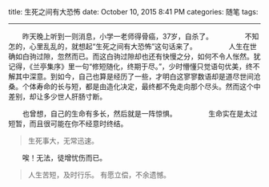 title: 生死之间有大恐怖
date: October 10, 2015 8:41 PM
categories: 随笔
tags:

-----

　　昨天晚上听到一则消息，小学一老师得骨癌，37岁，自杀了。
　　
　　不知怎的，心里乱乱的，就想起“生死之间有大恐怖”这句话来了。
　　
　　人生在世确如白驹过隙，忽然而已。而这白驹过隙却也还有快慢之分，如何不令人怅然。犹记得，《兰亭集序》里一句“修短随化，终期于尽。”，少时懵懂只觉语句优美，终不解其中深意。到如今，自己也算是经历了一些，才明白这寥寥数语却是道尽世间沧桑。个体寿命的长与短，都是由造化决定，最终都不免走向那个尽头。然而这个中差别，却让多少世人肝肠寸断。

　　也曾想，自己的生命有多长，然后就是一阵惊惧。
　　
　　生命实在是太过短暂，而且很可能在你不经意时终结。
> 生死事大，无常迅速。

　　唉！无法，徒增忧伤而已。
> 人生苦短，及时行乐。
> 有愿立偿，不余遗憾。


